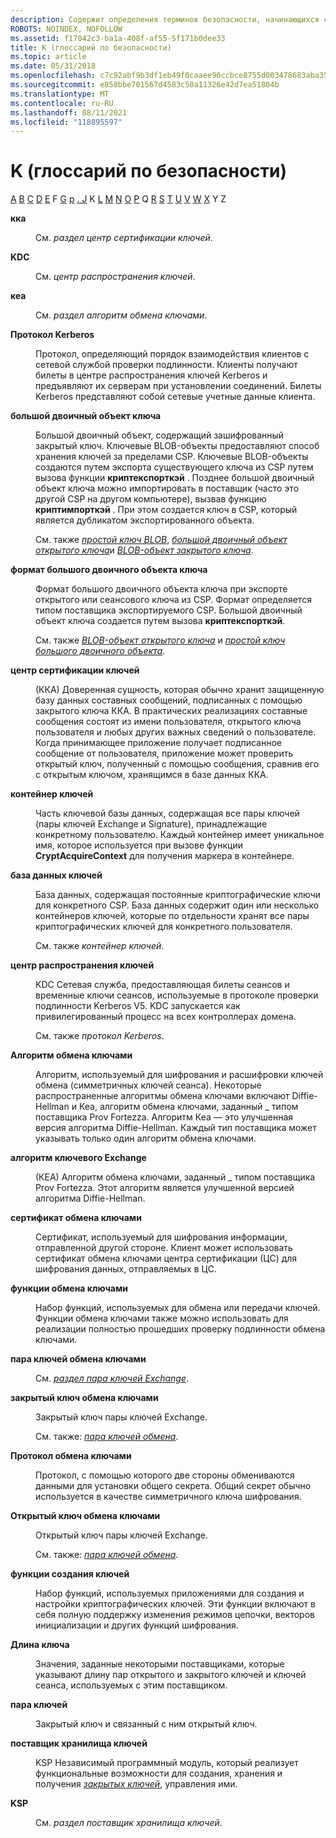 ```yaml
---
description: Содержит определения терминов безопасности, начинающихся с буквы K.
ROBOTS: NOINDEX, NOFOLLOW
ms.assetid: f17042c3-ba1a-408f-af55-5f171b0dee33
title: K (глоссарий по безопасности)
ms.topic: article
ms.date: 05/31/2018
ms.openlocfilehash: c7c92abf9b3df1eb49f0caaee90ccbce8755d003478683aba35570d9ea99fa2b
ms.sourcegitcommit: e858bbe701567d4583c50a11326e42d7ea51804b
ms.translationtype: MT
ms.contentlocale: ru-RU
ms.lasthandoff: 08/11/2021
ms.locfileid: "118895597"
---
```

# <a name="k-security-glossary"></a>K (глоссарий по безопасности)

[A](a-gly.md) [B](b-gly.md) [C](c-gly.md) [D](d-gly.md) [E](e-gly.md) F [G](g-gly.md) [р](h-gly.md) [. J](i-gly.md) K [L](l-gly.md) [M](m-gly.md) [N](n-gly.md) [O](o-gly.md) [P](p-gly.md) Q [R](r-gly.md) [S](s-gly.md) [T](t-gly.md) [U](u-gly.md) [V](v-gly.md) [W](w-gly.md) [X](x-gly.md) Y Z

<dl> <dt>

<span id="_security_kca_gly"></span><span id="_SECURITY_KCA_GLY"></span>**кка**
</dt> <dd>

См. *раздел центр сертификации ключей*.

</dd> <dt>

<span id="_security_kdc_gly"></span><span id="_SECURITY_KDC_GLY"></span>**KDC**
</dt> <dd>

См. *центр распространения ключей*.

</dd> <dt>

<span id="_security_kea_gly"></span><span id="_SECURITY_KEA_GLY"></span>**кеа**
</dt> <dd>

См. *раздел алгоритм обмена ключами*.

</dd> <dt>

<span id="_security_kerberos_protocol_gly"></span><span id="_SECURITY_KERBEROS_PROTOCOL_GLY"></span>**Протокол Kerberos**
</dt> <dd>

Протокол, определяющий порядок взаимодействия клиентов с сетевой службой проверки подлинности. Клиенты получают билеты в центре распространения ключей Kerberos и предъявляют их серверам при установлении соединений. Билеты Kerberos представляют собой сетевые учетные данные клиента.

</dd> <dt>

<span id="_security_key_blob_gly"></span><span id="_SECURITY_KEY_BLOB_GLY"></span>**большой двоичный объект ключа**
</dt> <dd>

Большой двоичный объект, содержащий зашифрованный закрытый ключ. Ключевые BLOB-объекты предоставляют способ хранения ключей за пределами CSP. Ключевые BLOB-объекты создаются путем экспорта существующего ключа из CSP путем вызова функции **криптекспорткэй** . Позднее большой двоичный объект ключа можно импортировать в поставщик (часто это другой CSP на другом компьютере), вызвав функцию **криптимпорткэй** . При этом создается ключ в CSP, который является дубликатом экспортированного объекта.

См. также [*простой ключ BLOB*](s-gly.md), [*большой двоичный объект открытого ключа*](p-gly.md)и [*BLOB-объект закрытого ключа*](p-gly.md).

</dd> <dt>

<span id="_security_key_blob_format_gly"></span><span id="_SECURITY_KEY_BLOB_FORMAT_GLY"></span>**формат большого двоичного объекта ключа**
</dt> <dd>

Формат большого двоичного объекта ключа при экспорте открытого или сеансового ключа из CSP. Формат определяется типом поставщика экспортируемого CSP. Большой двоичный объект ключа создается путем вызова **криптекспорткэй**.

См. также [*BLOB-объект открытого ключа*](p-gly.md) и [*простой ключ большого двоичного объекта*](s-gly.md).

</dd> <dt>

<span id="_security_key_certification_authority_gly"></span><span id="_SECURITY_KEY_CERTIFICATION_AUTHORITY_GLY"></span>**центр сертификации ключей**
</dt> <dd>

(ККА) Доверенная сущность, которая обычно хранит защищенную базу данных составных сообщений, подписанных с помощью закрытого ключа ККА. В практических реализациях составные сообщения состоят из имени пользователя, открытого ключа пользователя и любых других важных сведений о пользователе. Когда принимающее приложение получает подписанное сообщение от пользователя, приложение может проверить открытый ключ, полученный с помощью сообщения, сравнив его с открытым ключом, хранящимся в базе данных ККА.

</dd> <dt>

<span id="_security_key_container_gly"></span><span id="_SECURITY_KEY_CONTAINER_GLY"></span>**контейнер ключей**
</dt> <dd>

Часть ключевой базы данных, содержащая все пары ключей (пары ключей Exchange и Signature), принадлежащие конкретному пользователю. Каждый контейнер имеет уникальное имя, которое используется при вызове функции **CryptAcquireContext** для получения маркера в контейнере.

</dd> <dt>

<span id="_security_key_database_gly"></span><span id="_SECURITY_KEY_DATABASE_GLY"></span>**база данных ключей**
</dt> <dd>

База данных, содержащая постоянные криптографические ключи для конкретного CSP. База данных содержит один или несколько контейнеров ключей, которые по отдельности хранят все пары криптографических ключей для конкретного пользователя.

См. также *контейнер ключей*.

</dd> <dt>

<span id="_security_key_distribution_center_gly"></span><span id="_SECURITY_KEY_DISTRIBUTION_CENTER_GLY"></span>**центр распространения ключей**
</dt> <dd>

KDC Сетевая служба, предоставляющая билеты сеансов и временные ключи сеансов, используемые в протоколе проверки подлинности Kerberos V5. KDC запускается как привилегированный процесс на всех контроллерах домена.

См. также *протокол Kerberos*.

</dd> <dt>

<span id="_security_key_exchange_algorithm_gly"></span><span id="_SECURITY_KEY_EXCHANGE_ALGORITHM_GLY"></span>**Алгоритм обмена ключами**
</dt> <dd>

Алгоритм, используемый для шифрования и расшифровки ключей обмена (симметричных ключей сеанса). Некоторые распространенные алгоритмы обмена ключами включают Diffie-Hellman и Кеа, алгоритм обмена ключами, заданный \_ типом поставщика Prov Fortezza. Алгоритм Кеа — это улучшенная версия алгоритма Diffie-Hellman. Каждый тип поставщика может указывать только один алгоритм обмена ключами.

</dd> <dt>

<span id="_security_key_exchange_algorithm_name_gly"></span><span id="_SECURITY_KEY_EXCHANGE_ALGORITHM_NAME_GLY"></span>**алгоритм ключевого Exchange**
</dt> <dd>

(КЕА) Алгоритм обмена ключами, заданный \_ типом поставщика Prov Fortezza. Этот алгоритм является улучшенной версией алгоритма Diffie-Hellman.

</dd> <dt>

<span id="_security_key_exchange_certificate_gly"></span><span id="_SECURITY_KEY_EXCHANGE_CERTIFICATE_GLY"></span>**сертификат обмена ключами**
</dt> <dd>

Сертификат, используемый для шифрования информации, отправленной другой стороне. Клиент может использовать сертификат обмена ключами центра сертификации (ЦС) для шифрования данных, отправляемых в ЦС.

</dd> <dt>

<span id="_security_key_exchange_functions_gly"></span><span id="_SECURITY_KEY_EXCHANGE_FUNCTIONS_GLY"></span>**функции обмена ключами**
</dt> <dd>

Набор функций, используемых для обмена или передачи ключей. Функции обмена ключами также можно использовать для реализации полностью прошедших проверку подлинности обмена ключами.

</dd> <dt>

<span id="_security_key_exchange_key_pair_gly"></span><span id="_SECURITY_KEY_EXCHANGE_KEY_PAIR_GLY"></span>**пара ключей обмена ключами**
</dt> <dd>

См. [*раздел пара ключей Exchange*](e-gly.md).

</dd> <dt>

<span id="_security_key_exchange_private_key_gly"></span><span id="_SECURITY_KEY_EXCHANGE_PRIVATE_KEY_GLY"></span>**закрытый ключ обмена ключами**
</dt> <dd>

Закрытый ключ пары ключей Exchange.

См. также: [*пара ключей обмена*](e-gly.md).

</dd> <dt>

<span id="_security_key_exchange_protocol_gly"></span><span id="_SECURITY_KEY_EXCHANGE_PROTOCOL_GLY"></span>**Протокол обмена ключами**
</dt> <dd>

Протокол, с помощью которого две стороны обмениваются данными для установки общего секрета. Общий секрет обычно используется в качестве симметричного ключа шифрования.

</dd> <dt>

<span id="_security_key_exchange_public_key_gly"></span><span id="_SECURITY_KEY_EXCHANGE_PUBLIC_KEY_GLY"></span>**Открытый ключ обмена ключами**
</dt> <dd>

Открытый ключ пары ключей Exchange.

См. также: [*пара ключей обмена*](e-gly.md).

</dd> <dt>

<span id="_security_key_generation_functions_gly"></span><span id="_SECURITY_KEY_GENERATION_FUNCTIONS_GLY"></span>**функции создания ключей**
</dt> <dd>

Набор функций, используемых приложениями для создания и настройки криптографических ключей. Эти функции включают в себя полную поддержку изменения режимов цепочки, векторов инициализации и других функций шифрования.

</dd> <dt>

<span id="_security_key_length_gly"></span><span id="_SECURITY_KEY_LENGTH_GLY"></span>**Длина ключа**
</dt> <dd>

Значения, заданные некоторыми поставщиками, которые указывают длину пар открытого и закрытого ключей и ключей сеанса, используемых с этим поставщиком.

</dd> <dt>

<span id="_security_key_pair_gly"></span><span id="_SECURITY_KEY_PAIR_GLY"></span>**пара ключей**
</dt> <dd>

Закрытый ключ и связанный с ним открытый ключ.

</dd> <dt>

<span id="_security_key_storage_provider_gly"></span><span id="_SECURITY_KEY_STORAGE_PROVIDER_GLY"></span>**поставщик хранилища ключей**
</dt> <dd>

KSP Независимый программный модуль, который реализует функциональные возможности для создания, хранения и получения [*закрытых ключей*](p-gly.md), управления ими.

</dd> <dt>

<span id="_security_ksp_gly"></span><span id="_SECURITY_KSP_GLY"></span>**KSP**
</dt> <dd>

См. *раздел поставщик хранилища ключей*.

</dd> </dl>

 

 



